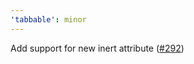 ```yaml
---
'tabbable': minor
---
```


Add support for new inert attribute ([#292](https://github.com/focus-trap/tabbable/issues/292))
